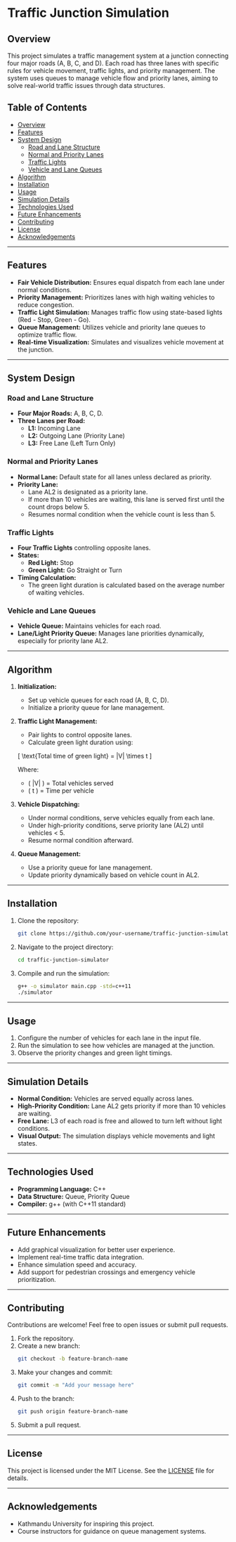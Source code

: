 # Traffic Junction Simulation

## Overview  
This project simulates a traffic management system at a junction connecting four major roads (A, B, C, and D). Each road has three lanes with specific rules for vehicle movement, traffic lights, and priority management. The system uses queues to manage vehicle flow and priority lanes, aiming to solve real-world traffic issues through data structures.

## Table of Contents
- [Overview](#overview)
- [Features](#features)
- [System Design](#system-design)
  - [Road and Lane Structure](#road-and-lane-structure)
  - [Normal and Priority Lanes](#normal-and-priority-lanes)
  - [Traffic Lights](#traffic-lights)
  - [Vehicle and Lane Queues](#vehicle-and-lane-queues)
- [Algorithm](#algorithm)
- [Installation](#installation)
- [Usage](#usage)
- [Simulation Details](#simulation-details)
- [Technologies Used](#technologies-used)
- [Future Enhancements](#future-enhancements)
- [Contributing](#contributing)
- [License](#license)
- [Acknowledgements](#acknowledgements)

---

## Features
- **Fair Vehicle Distribution:** Ensures equal dispatch from each lane under normal conditions.
- **Priority Management:** Prioritizes lanes with high waiting vehicles to reduce congestion.
- **Traffic Light Simulation:** Manages traffic flow using state-based lights (Red - Stop, Green - Go).
- **Queue Management:** Utilizes vehicle and priority lane queues to optimize traffic flow.
- **Real-time Visualization:** Simulates and visualizes vehicle movement at the junction.

---

## System Design

### Road and Lane Structure
- **Four Major Roads:** A, B, C, D.
- **Three Lanes per Road:**
  - **L1:** Incoming Lane
  - **L2:** Outgoing Lane (Priority Lane)
  - **L3:** Free Lane (Left Turn Only)

### Normal and Priority Lanes
- **Normal Lane:** Default state for all lanes unless declared as priority.
- **Priority Lane:** 
  - Lane AL2 is designated as a priority lane.
  - If more than 10 vehicles are waiting, this lane is served first until the count drops below 5.
  - Resumes normal condition when the vehicle count is less than 5.

### Traffic Lights
- **Four Traffic Lights** controlling opposite lanes.
- **States:**
  - **Red Light:** Stop
  - **Green Light:** Go Straight or Turn
- **Timing Calculation:**
  - The green light duration is calculated based on the average number of waiting vehicles.

### Vehicle and Lane Queues
- **Vehicle Queue:** Maintains vehicles for each road.
- **Lane/Light Priority Queue:** Manages lane priorities dynamically, especially for priority lane AL2.

---

## Algorithm
1. **Initialization:**
   - Set up vehicle queues for each road (A, B, C, D).
   - Initialize a priority queue for lane management.
2. **Traffic Light Management:**
   - Pair lights to control opposite lanes.
   - Calculate green light duration using:

    \[
    \text{Total time of green light} = |V| \times t
    \]

    Where:
      - \( |V| \) = Total vehicles served
      - \( t \) = Time per vehicle
3. **Vehicle Dispatching:**
   - Under normal conditions, serve vehicles equally from each lane.
   - Under high-priority conditions, serve priority lane (AL2) until vehicles < 5.
   - Resume normal condition afterward.
4. **Queue Management:**
   - Use a priority queue for lane management.
   - Update priority dynamically based on vehicle count in AL2.

---

## Installation
1. Clone the repository:
    ```bash
    git clone https://github.com/your-username/traffic-junction-simulator.git
    ```
2. Navigate to the project directory:
    ```bash
    cd traffic-junction-simulator
    ```
3. Compile and run the simulation:
    ```bash
    g++ -o simulator main.cpp -std=c++11
    ./simulator
    ```

---

## Usage
1. Configure the number of vehicles for each lane in the input file.
2. Run the simulation to see how vehicles are managed at the junction.
3. Observe the priority changes and green light timings.

---

## Simulation Details
- **Normal Condition:** Vehicles are served equally across lanes.
- **High-Priority Condition:** Lane AL2 gets priority if more than 10 vehicles are waiting.
- **Free Lane:** L3 of each road is free and allowed to turn left without light conditions.
- **Visual Output:** The simulation displays vehicle movements and light states.

---

## Technologies Used
- **Programming Language:** C++
- **Data Structure:** Queue, Priority Queue
- **Compiler:** g++ (with C++11 standard)

---

## Future Enhancements
- Add graphical visualization for better user experience.
- Implement real-time traffic data integration.
- Enhance simulation speed and accuracy.
- Add support for pedestrian crossings and emergency vehicle prioritization.

---

## Contributing
Contributions are welcome! Feel free to open issues or submit pull requests.
1. Fork the repository.
2. Create a new branch:
    ```bash
    git checkout -b feature-branch-name
    ```
3. Make your changes and commit:
    ```bash
    git commit -m "Add your message here"
    ```
4. Push to the branch:
    ```bash
    git push origin feature-branch-name
    ```
5. Submit a pull request.

---

## License
This project is licensed under the MIT License. See the [LICENSE](LICENSE) file for details.

---

## Acknowledgements
- Kathmandu University for inspiring this project.
- Course instructors for guidance on queue management systems.

